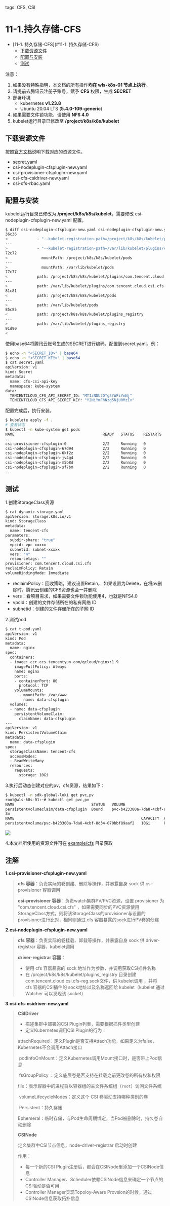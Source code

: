 tags: CFS, CSI

# 11-1.持久存储-CFS

<!-- TOC -->

- [11-1. 持久存储-CFS](#11-1. 持久存储-CFS)
    - [下载资源文件](#下载资源文件)
    - [配置与安装](#配置与安装)
    - [测试](#测试)

<!-- /TOC -->

注意：
1. 如果没有特殊指明，本文档的所有操作**均在 wls-k8s-01 节点上执行**。
2. 请提前去腾讯云注册子账号，赋予 **CFS** 权限，生成 **SECRET**
3. 部署环境
   - kubernetes **v1.23.8**
   - Ubuntu 20.04 LTS (**5.4.0-109-generic**)
4. 如果需要文件锁功能，请使用 **NFS 4.0** 
5. kubelet运行目录已修改至 **/project/k8s/k8s/kubelet**

## 下载资源文件

按照[官方文档](https://github.com/TencentCloud/kubernetes-csi-tencentcloud/blob/master/docs/README_CFS.md)说明下载对应的资源文件。

- secret.yaml
- csi-nodeplugin-cfsplugin-new.yaml
- csi-provisioner-cfsplugin-new.yaml
- csi-cfs-csidriver-new.yaml
- csi-cfs-rbac.yaml

## 配置与安装

kubelet运行目录已修改为 **/project/k8s/k8s/kubelet**，需要修改 csi-nodeplugin-cfsplugin-new.yaml 配置。

``` bash
$ diff csi-nodeplugin-cfsplugin-new.yaml csi-nodeplugin-cfsplugin-new.yaml.back
36c36
<             - "--kubelet-registration-path=/project/k8s/k8s/kubelet/plugins/com.tencent.cloud.csi.cfs/csi.sock"
---
>             - "--kubelet-registration-path=/var/lib/kubelet/plugins/com.tencent.cloud.csi.cfs/csi.sock"
72c72
<               mountPath: /project/k8s/k8s/kubelet/pods
---
>               mountPath: /var/lib/kubelet/pods
77c77
<             path: /project/k8s/k8s/kubelet/plugins/com.tencent.cloud.csi.cfs
---
>             path: /var/lib/kubelet/plugins/com.tencent.cloud.csi.cfs
81c81
<             path: /project/k8s/k8s/kubelet/pods
---
>             path: /var/lib/kubelet/pods
85c85
<             path: /project/k8s/k8s/kubelet/plugins_registry
---
>             path: /var/lib/kubelet/plugins_registry
91d90
< 
```

使用base64将腾讯云账号生成的SECRET进行编码，配置到secret.yaml。例：

``` bash
$ echo -n "<SECRET_ID>" | base64
$ echo -n "<SECRET_KEY>" | base64
$ cat secret.yaml
apiVersion: v1
kind: Secret
metadata:
  name: cfs-csi-api-key
  namespace: kube-system
data:
  TENCENTCLOUD_CFS_API_SECRET_ID: "MTIzNDU2OTg3YWFiYmNj"
  TENCENTCLOUD_CFS_API_SECRET_KEY: "Y2NiYmFhNzg5NjU0MzIx"
```

配置完成后，执行安装。

```bash
$ kubelete apply -f .
# 查看状态
$ kubectl -n kube-system get pods
NAME                                       READY   STATUS    RESTARTS       AGE
...
csi-provisioner-cfsplugin-0                2/2     Running   0              22h
csi-nodeplugin-cfsplugin-67d94             2/2     Running   0              16h
csi-nodeplugin-cfsplugin-6kf2z             2/2     Running   0              16h
csi-nodeplugin-cfsplugin-jv4g4             2/2     Running   0              16h
csi-nodeplugin-cfsplugin-m5b8d             2/2     Running   0              16h
csi-nodeplugin-cfsplugin-sf7bm             2/2     Running   0              16h
...
```

## 测试

1.创建StorageClass资源

``` bash
$ cat dynamic-storage.yaml
apiVersion: storage.k8s.io/v1
kind: StorageClass
metadata:
  name: tencent-cfs
parameters:
  subdir-share: "true" 
  vpcid: vpc-xxxxx
  subnetid: subnet-xxxxx
  vers: "4"
  resourcetags: ""
provisioner: com.tencent.cloud.csi.cfs
reclaimPolicy: Retain
volumeBindingMode: Immediate
```

- reclaimPolicy：回收策略，建议设置Retain， 如果设置为Delete，在将pv删除时，腾讯云创建的CFS资源也会一并删除
- vers：看项目需求，如果需要文件锁功能使用4，也就是NFS4.0
- vpcid：创建的文件存储所在的私有网络 ID
- subnetid：创建的文件存储所在的子网 ID

2.测试pod

``` bash
$ cat t-pod.yaml
apiVersion: v1
kind: Pod
metadata:
  name: nginx
spec:
  containers:
  - image: ccr.ccs.tencentyun.com/qcloud/nginx:1.9
    imagePullPolicy: Always
    name: nginx
    ports:
    - containerPort: 80
      protocol: TCP
    volumeMounts:
      - mountPath: /var/www
        name: data-cfsplugin
  volumes:
  - name: data-cfsplugin
    persistentVolumeClaim:
      claimName: data-cfsplugin
---
apiVersion: v1
kind: PersistentVolumeClaim
metadata:
  name: data-cfsplugin
spec:
  storageClassName: tencent-cfs
  accessModes:
  - ReadWriteMany
  resources:
    requests:
      storage: 10Gi
```

3.执行后动态创建对应的pv，cfs资源，结果如下：

```bash
$ kubectl -n sdk-global-loki get pvc,pv
root@wls-k8s-01:~# kubectl get pvc,pv
NAME                                  STATUS   VOLUME                                     CAPACITY  ACCESS MODES  STORAGECLASS   AGE
persistentvolumeclaim/data-cfsplugin  Bound    pvc-b423300a-7da8-4cbf-8d34-070bbf89aaf2   10Gi      RWO           tencent-cfs 
3m
NAME                                                        CAPACITY  ACCESS MODES   RECLAIM POLICY  STATUS   CLAIM                                           STORAGECLASS      REASON   AGE
persistentvolume/pvc-b423300a-7da8-4cbf-8d34-070bbf89aaf2   10Gi      RWO            Retain          Bound    default/data-cfsplugin                     tencent-cfs                19h
```

![](./images/cfs.png)



4.本文档所使用的资源文件可在 [example/cfs](./example/cfs) 目录获取



## 注解

**1.csi-provisioner-cfsplugin-new.yaml**

>   **cfs 容器**：负责实际的卷创建、删除等操作，并暴露自身 sock 供 csi-provisioner 容器调用
>
>   **csi-provisioner 容器**：负责watch集群PV/PVC资源，设置 provisioner 为 "com.tencent.cloud.csi.cfs" ，如果需要同步的PVC资源使用StorageClass方式，则将该StorageClass的provisioner与设置的provisioner进行比对，相同则通过 cfs 容器暴露的sock进行PV卷的创建

**2.csi-nodeplugin-cfsplugin-new.yaml**

>    **cfs 容器**：负责实际的卷挂载、卸载等操作，并暴露自身 sock 供 driver-registrar 容器、kubelet调用
>
>    **driver-registrar 容器**：
>
> -  使用 cfs 容器暴露的 sock 地址作为参数，并调用获取CSI插件名称
> -   在 /project/k8s/k8s/kubelet/plugins_registry 目录创建 com.tencent.cloud.csi.cfs-reg.sock文件，供 kubelet调用 ，并将 cfs 容器的CSI插件的 sock地址以及名称返回给 kubelet（kubelet 通过 Watcher 可以发现该 socket）

**3.csi-cfs-csidriver-new.yaml**

> **CSIDriver**
>
> - 描述集群中部署的CSI Plugin列表，需要根据插件类型创建
> - 定义Kubernetes调用CSI Plugin的行为：
>
> ​       attachRequired：定义Plugin是否支持Attach功能，如果定义为false，Kubernetes不会调用Attach接口
>
> ​       podInfoOnMount：定义Kubernetes调用Mount接口时，是否带上Pod信息
>
> ​       fsGroupPolicy ：定义底层卷是否支持在挂载之前更改卷的所有权和权限
>
> ​              file：表示容器中的进程将以容器组的主文件系统组（`root`）访问文件系统
>
> ​       volumeLifecycleModes：定义这个 CSI 卷驱动支持哪种类别的卷
>
> ​            Persistent：持久存储
>
> ​            Ephemeral：临时存储，与Pod生命周期绑定，当Pod被删除时，持久卷自动删除
>
> 
>
> **CSINode**
>
> 定义集群中CSI节点信息，node-driver-registrar 启动时创建
>
> 作用：
>
> - 每一个新的CSI Plugin注册后，都会在CSINode里添加一个CSINode信息
> - Controller Manager、Scheduler依赖CSINode信息来确定一个节点的CSI驱动是否可用
> - Controller Manager实现Topoloy-Aware Provsion的时候，通过CSINode信息获取拓扑信息

